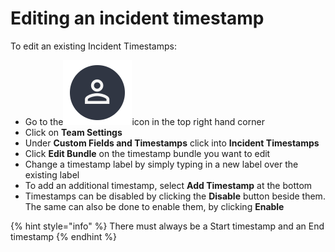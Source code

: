 # Editing an incident timestamp

To edit an existing Incident Timestamps:

* Go to the<img src="../../.gitbook/assets/User Icon" alt="" data-size="line">icon in the top right hand corner
* Click on **Team Settings**
* Under **Custom Fields and Timestamps** click into **Incident Timestamps**
* Click **Edit Bundle** on the timestamp bundle you want to edit
* Change a timestamp label by simply typing in a new label over the existing label
* To add an additional timestamp, select **Add Timestamp** at the bottom
* Timestamps can be disabled by clicking the **Disable** button beside them. The same can also be done to enable them, by clicking **Enable**

{% hint style="info" %}
There must always be a Start timestamp and an End timestamp
{% endhint %}

